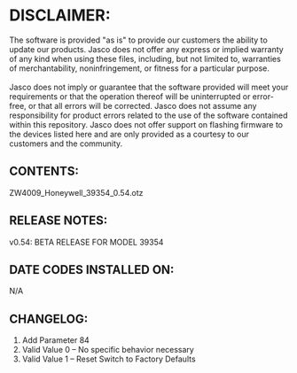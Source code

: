 # DISCLAIMER:
The software is provided "as is" to provide our customers the ability to update our products. Jasco does not offer any express or implied warranty of any kind when using these files, including, but not limited to, warranties of merchantability, noninfringement, or fitness for a particular purpose.<br>
<br>
Jasco does not imply or guarantee that the software provided will meet your requirements or that the operation thereof will be uninterrupted or error-free, or that all errors will be corrected. Jasco does not assume any responsibility for product errors related to the use of the software contained within this repository. Jasco does not offer support on flashing firmware to the devices listed here and are only provided as a courtesy to our customers and the community.

## CONTENTS:
ZW4009_Honeywell_39354_0.54.otz

## RELEASE NOTES:
v0.54: BETA RELEASE FOR MODEL 39354

## DATE CODES INSTALLED ON:
N/A

## CHANGELOG:
1. Add Parameter 84
2. Valid Value 0 – No specific behavior necessary
3. Valid Value 1 – Reset Switch to Factory Defaults 